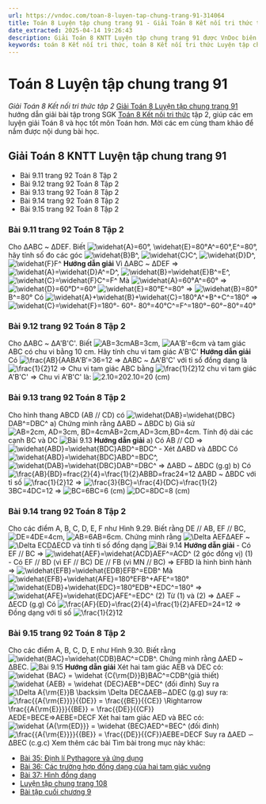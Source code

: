 ```yaml
---
url: https://vndoc.com/toan-8-luyen-tap-chung-trang-91-314064
title: Toán 8 Luyện tập chung trang 91 - Giải Toán 8 Kết nối tri thức tập 2 - VnDoc.com
date_extracted: 2025-04-14 19:26:43
description: Giải Toán 8 KNTT Luyện tập chung trang 91 được VnDoc biên soạn lời giải nhằm giúp các em nắm được nội dung được học trong bài, luyện giải Toán 8 hiệu quả.
keywords: toán 8 Kết nối tri thức, toán 8 Kết nối tri thức Luyện tập chung trang 91, toán lớp 8 Kết nối tri thức, giải toán 8 Kết nối tri thức, giải sgk toán 8 Kết nối tri thức, sgk toán 8 Kết nối tri thức, toán 8 Luyện tập chung trang 91, giải toán 8 ctst, giải toán 8 Luyện tập chung trang 91, giải toán 8 kntt, toán 8 kntt, giải toán 8 kntt Luyện tập chung trang 91, giải toán 8 kết nối tri thức Luyện tập chung trang 91, Luyện tập chung trang 92
---
```


# Toán 8 Luyện tập chung trang 91
_Giải Toán 8 Kết nối tri thức tập 2_
[Giải Toán 8 Luyện tập chung trang 91](<https://vndoc.com/toan-8-luyen-tap-chung-trang-91-314064>) hướng dẫn giải bài tập trong SGK [Toán 8 Kết nối tri thức](<https://vndoc.com/toan-8-ket-noi-tri-thuc>) tập 2, giúp các em luyện giải Toán 8 và học tốt môn Toán hơn. Mời các em cùng tham khảo để nắm được nội dung bài học.
## Giải Toán 8 KNTT Luyện tập chung trang 91
  * Bài 9.11 trang 92 Toán 8 Tập 2
  * Bài 9.12 trang 92 Toán 8 Tập 2
  * Bài 9.13 trang 92 Toán 8 Tập 2
  * Bài 9.14 trang 92 Toán 8 Tập 2
  * Bài 9.15 trang 92 Toán 8 Tập 2

### Bài 9.11 trang 92 Toán 8 Tập 2
Cho ΔABC ~ ΔDEF. Biết ![\\widehat{A}=60°, \\widehat{E}=80°](https://i.vdoc.vn/data/image/blank.png)A^=60°,E^=80°, hãy tính số đo các góc ![\\widehat{B}](https://i.vdoc.vn/data/image/blank.png)B^, ![\\widehat{C}](https://i.vdoc.vn/data/image/blank.png)C^, ![\\widehat{D}](https://i.vdoc.vn/data/image/blank.png)D^, ![\\widehat{F}](https://i.vdoc.vn/data/image/blank.png)F^
**Hướng dẫn giải**
Vì ΔABC ~ ΔDEF => ![\\widehat{A}=\\widehat{D}](https://i.vdoc.vn/data/image/blank.png)A^=D^, ![\\widehat{B}=\\widehat{E}](https://i.vdoc.vn/data/image/blank.png)B^=E^, ![\\widehat{C}=\\widehat{F}](https://i.vdoc.vn/data/image/blank.png)C^=F^
Mà ![\\widehat{A}=60°](https://i.vdoc.vn/data/image/blank.png)A^=60° => ![\\widehat{D}=60°](https://i.vdoc.vn/data/image/blank.png)D^=60°
![\\widehat{E}=80°](https://i.vdoc.vn/data/image/blank.png)E^=80° => ![\\widehat{B}=80°](https://i.vdoc.vn/data/image/blank.png)B^=80°
Có ![\\widehat{A}+\\widehat{B}+\\widehat{C}=180°](https://i.vdoc.vn/data/image/blank.png)A^+B^+C^=180°
=> ![\\widehat{C}=\\widehat{F}=180°- 60°- 80°=40°](https://i.vdoc.vn/data/image/blank.png)C^=F^=180°−60°−80°=40°
### Bài 9.12 trang 92 Toán 8 Tập 2
Cho ΔABC ~ ΔA'B'C'. Biết ![AB=3cm](https://i.vdoc.vn/data/image/blank.png)AB=3cm, ![A](https://i.vdoc.vn/data/image/blank.png)A′B′=6cm và tam giác ABC có chu vi bằng 10 cm. Hãy tính chu vi tam giác A'B'C'
**Hướng dẫn giải**
Có ![\\frac{AB}{A](https://i.vdoc.vn/data/image/blank.png)ABA′B′=36=12
=> ΔABC ~ ΔA'B'C' với tỉ số đồng dạng là ![\\frac{1}{2}](https://i.vdoc.vn/data/image/blank.png)12
=> Chu vi tam giác ABC bằng ![\\frac{1}{2}](https://i.vdoc.vn/data/image/blank.png)12 chu vi tam giác A'B'C'
=> Chu vi A'B'C' là: ![2.10=20](https://i.vdoc.vn/data/image/blank.png)2.10=20 \(cm\)
### Bài 9.13 trang 92 Toán 8 Tập 2
Cho hình thang ABCD \(AB // CD\) có ![\\widehat{DAB}=\\widehat{DBC}](https://i.vdoc.vn/data/image/blank.png)DAB^=DBC^
a\) Chứng minh rằng ΔABD ~ ΔBDC
b\) Giả sử ![AB=2cm, AD=3cm, BD=4cm](https://i.vdoc.vn/data/image/blank.png)AB=2cm,AD=3cm,BD=4cm. Tính độ dài các cạnh BC và DC
![Bài 9.13](https://i.vdoc.vn/data/image/2024/01/13/Luyen-tap-chung-trang-91-1.jpg)
**Hướng dẫn giải**
a\) Có AB // CD => ![\\widehat{ABD}=\\widehat{BDC}](https://i.vdoc.vn/data/image/blank.png)ABD^=BDC^
\- Xét ΔABD và ΔBDC
Có ![\\widehat{ABD}=\\widehat{BDC}](https://i.vdoc.vn/data/image/blank.png)ABD^=BDC^, ![\\widehat{DAB}=\\widehat{DBC}](https://i.vdoc.vn/data/image/blank.png)DAB^=DBC^
=> ΔABD ~ ΔBDC \(g.g\)
b\) Có ![\\frac{AB}{BD}=frac{2}{4}=\\frac{1}{2}](https://i.vdoc.vn/data/image/blank.png)ABBD=frac24=12
ΔABD ~ ΔBDC với tỉ số ![\\frac{1}{2}](https://i.vdoc.vn/data/image/blank.png)12
=> ![\\frac{3}{BC}=\\frac{4}{DC}=\\frac{1}{2}](https://i.vdoc.vn/data/image/blank.png)3BC=4DC=12
=> ![BC=6](https://i.vdoc.vn/data/image/blank.png)BC=6 \(cm\)
![DC=8](https://i.vdoc.vn/data/image/blank.png)DC=8 \(cm\)
### Bài 9.14 trang 92 Toán 8 Tập 2
Cho các điểm A, B, C, D, E, F như Hình 9.29. Biết rằng DE // AB, EF // BC, ![DE=4](https://i.vdoc.vn/data/image/blank.png)DE=4cm, ![AB=6](https://i.vdoc.vn/data/image/blank.png)AB=6cm. Chứng minh rằng ![\\Delta AEF](https://i.vdoc.vn/data/image/blank.png)ΔAEF ~ ![\\Delta ECD](https://i.vdoc.vn/data/image/blank.png)ΔECD và tính tỉ số đồng dạng
![Bài 9.14](https://i.vdoc.vn/data/image/2024/01/13/Luyen-tap-chung-trang-91-2.jpg)
**Hướng dẫn giải**
\- Có EF // BC => ![\\widehat{AEF}=\\widehat{ACD}](https://i.vdoc.vn/data/image/blank.png)AEF^=ACD^ \(2 góc đồng vị\) \(1\)
\- Có EF // BD \(vì EF // BC\)
DE // FB \(vì MN // BC\)
=> EFBD là hình bình hành
=> ![\\widehat{EFB}=\\widehat{EDB}](https://i.vdoc.vn/data/image/blank.png)EFB^=EDB^
Mà ![\\widehat{EFB}+\\widehat{AFE}=180°](https://i.vdoc.vn/data/image/blank.png)EFB^+AFE^=180°
![\\widehat{EDB}+\\widehat{EDC}=180°](https://i.vdoc.vn/data/image/blank.png)EDB^+EDC^=180°
=> ![\\widehat{AFE}=\\widehat{EDC}](https://i.vdoc.vn/data/image/blank.png)AFE^=EDC^ \(2\)
Từ \(1\) và \(2\) => ΔAEF ~ ΔECD \(g.g\)
Có ![\\frac{AF}{ED}=\\frac{2}{4}=\\frac{1}{2}](https://i.vdoc.vn/data/image/blank.png)AFED=24=12
=> Đồng dạng với tỉ số ![\\frac{1}{2}](https://i.vdoc.vn/data/image/blank.png)12
### Bài 9.15 trang 92 Toán 8 Tập 2
Cho các điểm A, B, C, D, E như Hình 9.30. Biết rằng ![\\widehat{BAC}=\\widehat{CDB}](https://i.vdoc.vn/data/image/blank.png)BAC^=CDB^. Chứng minh rằng ΔAED ~ ΔBEC.
![Bài 9.15](https://i.vdoc.vn/data/image/2024/01/13/Luyen-tap-chung-trang-91-3.jpg)
**Hướng dẫn giải**
Xét hai tam giác AEB và DEC có:
![\\widehat {BAC} = \\widehat {C{\\rm{D}}B}](https://i.vdoc.vn/data/image/blank.png)BAC^=CDB^\(giả thiết\)
![\\widehat {AEB} = \\widehat {DEC}](https://i.vdoc.vn/data/image/blank.png)AEB^=DEC^ \(đối đỉnh\)
Suy ra ![\\Delta A{\\rm{E}}B \\backsim \\Delta DEC](https://i.vdoc.vn/data/image/blank.png)ΔAEB∽ΔDEC \(g.g\) suy ra:
![\\frac{{A{\\rm{E}}}}{{DE}} = \\frac{{BE}}{{CE}} \\Rightarrow \\frac{{A{\\rm{E}}}}{{BE}} = \\frac{{DE}}{{CF}}](https://i.vdoc.vn/data/image/blank.png)AEDE=BECE⇒AEBE=DECF
Xét hai tam giác AED và BEC có:
![\\widehat {A{\\rm{ED}}} = \\widehat {BEC}](https://i.vdoc.vn/data/image/blank.png)AED^=BEC^ \(đối đỉnh\)
![\\frac{{A{\\rm{E}}}}{{BE}} = \\frac{{DE}}{{CF}}](https://i.vdoc.vn/data/image/blank.png)AEBE=DECF
Suy ra ΔAED ∽ ΔBEC \(c.g.c\)
Xem thêm các bài Tìm bài trong mục này khác:
  * [Bài 35: Định lí Pythagore và ứng dụng](</toan-8-bai-35-dinh-li-pythagore-va-ung-dung-314065>)
  * [Bài 36: Các trường hợp đồng dạng của hai tam giác vuông](</toan-8-bai-36-cac-truong-hop-dong-dang-cua-hai-tam-giac-vuong-314066>)
  * [Bài 37: Hình đồng dạng](</toan-8-bai-37-hinh-dong-dang-314070>)
  * [Luyện tập chung trang 108](</toan-8-luyen-tap-chung-trang-108-314071>)
  * [Bài tập cuối chương 9](</toan-8-bai-tap-cuoi-chuong-9-314072>)

